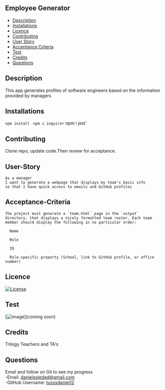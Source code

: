 ## Employee Generator

- [Description](#Description)
- [Installations](#Installations)
- [Licence](#Licence)
- [Contributing](#Contributing)
- [User Story](#User-Story)
- [Acceptance Criteria](#Acceptance-Criteria)
- [Test](#Test)
- [Credits](#Credits)
- [Questions](#Questions)

## Description

This app generates profiles of software engineers based on the information provided by managers
 

## Installations

`npm install` ` npm i inquirer` npm i jest`

## Contributing

Clone repo, update code.Then review for acceptance.

## User-Story

```
As a manager
I want to generate a webpage that displays my team's basic info
so that I have quick access to emails and GitHub profiles
```

## Acceptance-Criteria

```
The project must generate a `team.html` page in the `output` directory, that displays a nicely formatted team roster. Each team member should display the following in no particular order:

  Name

  Role

  ID

  Role-specific property (School, link to GitHub profile, or office number)
```

## Licence

[![License](https://img.shields.io/badge/License-MIT-yellow.svg)](https://opensource.org/licenses/MIT)

## Test

[![image](images/examples.png)](coming soon)

## Credits

Trilogy Teachers and TA's

## Questions
Email and follow on Git to see my progress
<br>
-Email: [danielsoledad@gmail.com](mailto:danielsoledad@gmail.com)
<br>
-GitHub Username: [tuzosdaniel12](https://github.com/tuzosdaniel12) 

